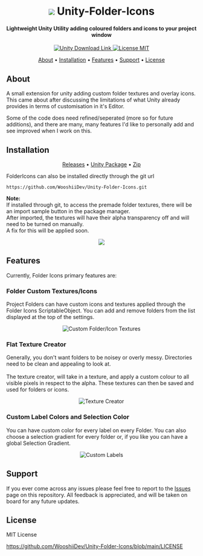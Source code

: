 <h1 align="center">  
 <br>
 <img src="https://i.imgur.com/Kv1RAw1.png">
  Unity-Folder-Icons
</h1>

<h4 align="center">Lightweight Unity Utility adding coloured folders and icons to your project window</h4>

<p align="center">
 <a href="https://unity3d.com/get-unity/download">
 <img src="https://img.shields.io/badge/unity-2019.3%2B-blue.svg" alt="Unity Download Link">
 <a href="https://github.com/WooshiiDev/HierarchyDecorator/blob/master/LICENSE">
 <img src="https://img.shields.io/badge/License-MIT-brightgreen.svg" alt="License MIT">
</p>
   
 <p align="center">
  <a href="#about">About</a> •
  <a href="#installation">Installation</a> •
  <a href="#features">Features</a> •
  <a href="#support">Support</a> •
  <a href="#license">License</a>
</p>
  
## About

A small extension for unity adding custom folder textures and overlay icons. This came about after discussing the limitations of what Unity already provides in terms of customisation in it's Editor. 

Some of the code does need refined/seperated (more so for future additions), and there are many, many features I'd like to personally add and see improved when I work on this.

## Installation

<p align="center">
  <a href="https://github.com/WooshiiDev/Unity-Folder-Icons/releases">Releases</a> • <a href="https://github.com/WooshiiDev/Unity-Folder-Icons/releases/download/0.1.2/Folder.Icons.v0.1.2.unitypackage">Unity Package</a> • <a href="https://github.com/WooshiiDev/Unity-Folder-Icons/archive/0.1.2.zip">Zip</a>
</p>



FolderIcons can also be installed directly through the git url
```
https://github.com/WooshiiDev/Unity-Folder-Icons.git
```

**Note:**<br>
If installed through git, to access the premade folder textures, there will be an import sample button in the package manager.
<br>After imported, the textures will have their alpha transparency off and will need to be turned on manually. <br>A fix for this will be applied soon.

<p align="center">
 <img src="https://i.imgur.com/r71gO0i.png">
</p>

## Features

Currently, Folder Icons primary features are:

### Folder Custom Textures/Icons

Project Folders can have custom icons and textures applied through the Folder Icons ScriptableObject.
You can add and remove folders from the list displayed at the top of the settings.

<p align="center">
 <img src="https://i.imgur.com/4KceZyF.png" alt="Custom Folder/Icon Textures">
</p>

### Flat Texture Creator

Generally, you don't want folders to be noisey or overly messy. Directories need to be clean and appealing to look at. 
<br><br>
The texture creator, will take in a texture, and apply a custom colour to all visible pixels in respect to the alpha. These textures can then be saved and used for folders or icons. 
  
<p align="center">
 <img src="https://i.imgur.com/G1Jn4Jg.png" alt="Texture Creator">
</p>

### Custom Label Colors and Selection Color
  
You can have custom color for every label on every Folder. You can also choose a selection gradient for every folder or, if you like you can have a global Selection Gradient.
  
<p align="center">
 <img src="https://i.imgur.com/MlMy0zK.png" alt="Custom Labels">
</p>

## Support

If you ever come across any issues please feel free to report to the [Issues](https://github.com/WooshiiDev/Unity-Folder-Icons/issues) page on this repository. All feedback is appreciated, and will be
taken on board for any future updates. 

## License

MIT License 

https://github.com/WooshiiDev/Unity-Folder-Icons/blob/main/LICENSE
